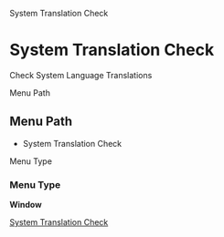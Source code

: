 
System Translation Check
# System Translation Check


Check System Language Translations

Menu Path
## Menu Path



- System Translation Check

Menu Type
### Menu Type

**Window**


[System Translation Check](../../functional-guide/window/window-system-translation-check.md)